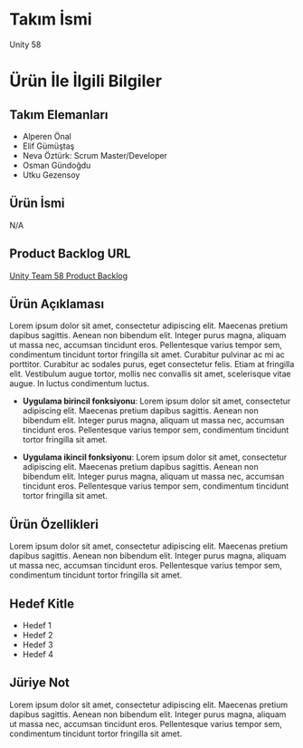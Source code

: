# **Takım İsmi**
Unity 58

# Ürün İle İlgili Bilgiler

## Takım Elemanları
 
-   Alperen Önal
-   Elif Gümüştaş
-   Neva Öztürk: Scrum Master/Developer
- Osman Gündoğdu
- Utku Gezensoy

## Ürün İsmi

N/A

## Product Backlog URL

[Unity Team 58 Product Backlog ](inserturlhere)

## Ürün Açıklaması

Lorem ipsum dolor sit amet, consectetur adipiscing elit. Maecenas pretium dapibus sagittis. Aenean non bibendum elit. Integer purus magna, aliquam ut massa nec, accumsan tincidunt eros. Pellentesque varius tempor sem, condimentum tincidunt tortor fringilla sit amet. Curabitur pulvinar ac mi ac porttitor. Curabitur ac sodales purus, eget consectetur felis. Etiam at fringilla elit. Vestibulum augue tortor, mollis nec convallis sit amet, scelerisque vitae augue. In luctus condimentum luctus.

-   **Uygulama birincil fonksiyonu**: Lorem ipsum dolor sit amet, consectetur adipiscing elit. Maecenas pretium dapibus sagittis. Aenean non bibendum elit. Integer purus magna, aliquam ut massa nec, accumsan tincidunt eros. Pellentesque varius tempor sem, condimentum tincidunt tortor fringilla sit amet.
    
-   **Uygulama ikincil fonksiyonu**:  Lorem ipsum dolor sit amet, consectetur adipiscing elit. Maecenas pretium dapibus sagittis. Aenean non bibendum elit. Integer purus magna, aliquam ut massa nec, accumsan tincidunt eros. Pellentesque varius tempor sem, condimentum tincidunt tortor fringilla sit amet.
    

## Ürün Özellikleri
 Lorem ipsum dolor sit amet, consectetur adipiscing elit. Maecenas pretium dapibus sagittis. Aenean non bibendum elit. Integer purus magna, aliquam ut massa nec, accumsan tincidunt eros. Pellentesque varius tempor sem, condimentum tincidunt tortor fringilla sit amet.

## Hedef Kitle
- Hedef 1
- Hedef 2
- Hedef 3
- Hedef 4

## Jüriye Not

 Lorem ipsum dolor sit amet, consectetur adipiscing elit. Maecenas pretium dapibus sagittis. Aenean non bibendum elit. Integer purus magna, aliquam ut massa nec, accumsan tincidunt eros. Pellentesque varius tempor sem, condimentum tincidunt tortor fringilla sit amet.

